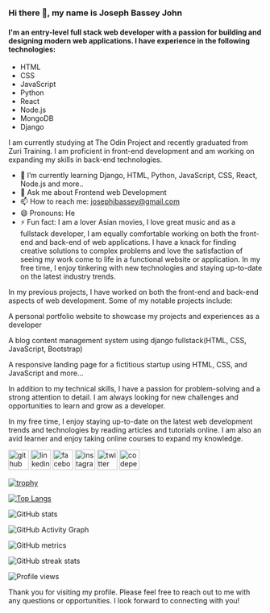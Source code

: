 ### Hi there 👋, my name is Joseph Bassey John
#### I'm an entry-level full stack web developer with a passion for building and designing modern web applications. I have experience in the following technologies:

- HTML
- CSS
- JavaScript
- Python
- React
- Node.js
- MongoDB
- Django

I am currently studying at The Odin Project and recently graduated from Zuri Training. I am proficient in front-end development and am working on expanding my skills in back-end technologies.


- 🌱 I’m currently learning Django, HTML, Python, JavaScript, CSS, React, Node.js and more..
- 💬 Ask me about Frontend web Development 
- 📫 How to reach me: josephjbassey@gmail.com 
- 😄 Pronouns: He 
- ⚡ Fun fact: I am a lover Asian movies, I love great music and as a fullstack developer, I am equally comfortable working on both the front-end and back-end of web applications. I have a knack for finding creative solutions to complex problems and love the satisfaction of seeing my work come to life in a functional website or application. In my free time, I enjoy tinkering with new technologies and staying up-to-date on the latest industry trends.



In my previous projects, I have worked on both the front-end and back-end aspects of web development. Some of my notable projects include:

A personal portfolio website to showcase my projects and experiences as a developer

A blog content management system using django fullstack(HTML, CSS, JavaScript, Bootstrap)

A responsive landing page for a fictitious startup using HTML, CSS, and JavaScript and more...

In addition to my technical skills, I have a passion for problem-solving and a strong attention to detail. I am always looking for new challenges and opportunities to learn and grow as a developer.

In my free time, I enjoy staying up-to-date on the latest web development trends and technologies by reading articles and tutorials online. I am also an avid learner and enjoy taking online courses to expand my knowledge.


[<img src='https://cdn.jsdelivr.net/npm/simple-icons@3.0.1/icons/github.svg' alt='github' height='40'>](https://github.com/joeblinx39)  [
<img src='https://cdn.jsdelivr.net/npm/simple-icons@3.0.1/icons/linkedin.svg' alt='linkedin' height='40'>](https://www.linkedin.com/in/joseph-john-b1bbb4226/)  [<img src='https://cdn.jsdelivr.net/npm/simple-icons@3.0.1/icons/facebook.svg' alt='facebook' height='40'>](https://www.facebook.com/josephjbassey)  [<img src='https://cdn.jsdelivr.net/npm/simple-icons@3.0.1/icons/instagram.svg' alt='instagram' height='40'>](https://www.instagram.com/josephjbassey/)  [<img src='https://cdn.jsdelivr.net/npm/simple-icons@3.0.1/icons/twitter.svg' alt='twitter' height='40'>](https://twitter.com/JosephJBassey)  [<img src='https://cdn.jsdelivr.net/npm/simple-icons@3.0.1/icons/codepen.svg' alt='codepen' height='40'>](https://codepen.io/@joeblinx)  

[![trophy](https://github-profile-trophy.vercel.app/?username=joeblinx39)](https://github.com/ryo-ma/github-profile-trophy)

[![Top Langs](https://github-readme-stats.vercel.app/api/top-langs/?username=joeblinx39)](https://github.com/anuraghazra/github-readme-stats)

![GitHub stats](https://github-readme-stats.vercel.app/api?username=joeblinx39&show_icons=true&count_private=true)  

![GitHub Activity Graph](https://activity-graph.herokuapp.com/graph?username=joeblinx39)  

![GitHub metrics](https://metrics.lecoq.io/joeblinx39)  

![GitHub streak stats](https://github-readme-streak-stats.herokuapp.com/?user=joeblinx39)  

![Profile views](https://gpvc.arturio.dev/joeblinx39)  


Thank you for visiting my profile. Please feel free to reach out to me with any questions or opportunities. I look forward to connecting with you!
